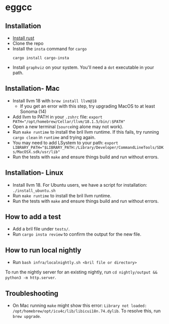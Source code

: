 # eggcc

## Installation
- [Install rust](https://www.rust-lang.org/tools/install)
- Clone the repo
- Install the `insta` command for `cargo`
  ```
  cargo install cargo-insta
  ```
- Install `graphviz` on your system. You'll need a `dot` executable in your path.

## Installation- Mac
- Install llvm 18 with `brew install llvm@18`  
  - If you get an error with this step, try upgrading MacOS to at least Sonoma (14)
- Add llvm to PATH in your `.zshrc` file: `export PATH="/opt/homebrew/Cellar/llvm/18.1.5/bin/:$PATH"`
- Open a new terminal (`source`ing alone may not work).
- Run `make runtime` to install the bril llvm runtime. If this fails, try running `cargo clean` in `runtime` and trying again.
- You may need to add LSystem to your path: `export LIBRARY_PATH="$LIBRARY_PATH:/Library/Developer/CommandLineTools/SDKs/MacOSX.sdk/usr/lib"`
- Run the tests with `make` and ensure things build and run without errors.

## Installation- Linux
- Install llvm 18. For Ubuntu users, we have a script for installation: `./install_ubuntu.sh`
- Run `make runtime` to install the bril llvm runtime.
- Run the tests with `make` and ensure things build and run without errors.



## How to add a test
- Add a bril file under `tests/`.
- Run `cargo insta review` to confirm the output for the new file.


## How to run local nightly
- Run `bash infra/localnightly.sh <bril file or directory>`

To run the nightly server for an existing nightly, run `cd nightly/output && python3 -m http.server`.

## Troubleshooting
- On Mac running `make` might show this error: `Library not loaded: /opt/homebrew/opt/icu4c/lib/libicui18n.74.dylib`. To resolve this, run `brew upgrade`.

